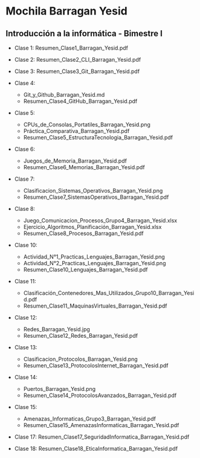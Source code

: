 # Mochila Barragan Yesid

## Introducción a la informática - Bimestre I

* Clase 1: Resumen_Clase1_Barragan_Yesid.pdf

* Clase 2: Resumen_Clase2_CLI_Barragan_Yesid.pdf

* Clase 3: Resumen_Clase3_Git_Barragan_Yesid.pdf

* Clase 4:
  * Git_y_Github_Barragan_Yesid.md
  * Resumen_Clase4_GitHub_Barragan_Yesid.pdf

* Clase 5:
  * CPUs_de_Consolas_Portatiles_Barragan_Yesid.png
  * Práctica_Comparativa_Barragan_Yesid.pdf
  * Resumen_Clase5_EstructuraTecnologia_Barragan_Yesid.pdf

* Clase 6:
  * Juegos_de_Memoria_Barragan_Yesid.pdf
  * Resumen_Clase6_Memorias_Barragan_Yesid.pdf

* Clase 7:
  * Clasificacion_Sistemas_Operativos_Barragan_Yesid.png
  * Resumen_Clase7_SistemasOperativos_Barragan_Yesid.pdf

* Clase 8:
  * Juego_Comunicacion_Procesos_Grupo4_Barragan_Yesid.xlsx
  * Ejercicio_Algoritmos_Planificación_Barragan_Yesid.xlsx
  * Resumen_Clase8_Procesos_Barragan_Yesid.pdf

* Clase 10:
  * Actividad_N°1_Practicas_Lenguajes_Barragan_Yesid.png
  * Actividad_N°2_Practicas_Lenguajes_Barragan_Yesid.png
  * Resumen_Clase10_Lenguajes_Barragan_Yesid.pdf

* Clase 11:
  * Clasificación_Contenedores_Mas_Utilizados_Grupo10_Barragan_Yesid.pdf
  * Resumen_Clase11_MaquinasVirtuales_Barragan_Yesid.pdf

* Clase 12:
  * Redes_Barragan_Yesid.jpg
  * Resumen_Clase12_Redes_Barragan_Yesid.pdf

* Clase 13:
  * Clasificacion_Protocolos_Barragan_Yesid.png
  * Resumen_Clase13_ProtocolosInternet_Barragan_Yesid.pdf

* Clase 14:
  * Puertos_Barragan_Yesid.png
  * Resumen_Clase14_ProtocolosAvanzados_Barragan_Yesid.pdf

* Clase 15:
  * Amenazas_Informaticas_Grupo3_Barragan_Yesid.pdf
  * Resumen_Clase15_AmenazasInformaticas_Barragan_Yesid.pdf

* Clase 17: Resumen_Clase17_SeguridadInformatica_Barragan_Yesid.pdf

* Clase 18: Resumen_Clase18_EticaInformatica_Barragan_Yesid.pdf
